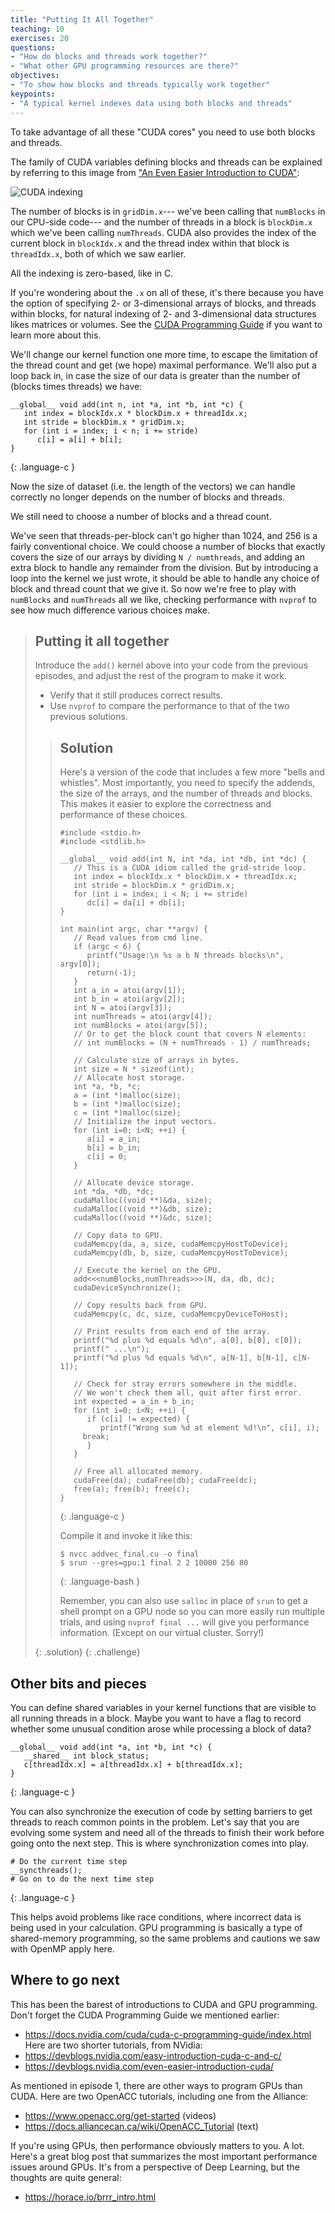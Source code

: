 ```yaml
---
title: "Putting It All Together"
teaching: 10
exercises: 20
questions:
- "How do blocks and threads work together?"
- "What other GPU programming resources are there?"
objectives:
- "To show how blocks and threads typically work together"
keypoints:
- "A typical kernel indexes data using both blocks and threads"
---
```


To take advantage of all these "CUDA cores" you need to use both blocks and threads.

The family of CUDA variables defining blocks and threads can be explained 
by referring to this image from 
["An Even Easier Introduction to CUDA"](https://developer.nvidia.com/blog/even-easier-introduction-cuda/):

![CUDA indexing](../fig/cuda_indexing.png)

The number of blocks is in `gridDim.x`--- we've been calling that `numBlocks`
in our CPU-side code---  and the number of threads in a block is `blockDim.x`
which we've been calling `numThreads`.  CUDA also provides the index of the
current block in `blockIdx.x` and the thread index within that block is
`threadIdx.x`, both of which we saw earlier.

All the indexing is zero-based, like in C.

If you're wondering about the `.x` on all of these, it's there because
you have the option of specifying 2- or 3-dimensional arrays of blocks, and
threads within blocks, for natural indexing of 2- and 3-dimensional data
structures likes matrices or volumes.  See the 
[CUDA Programming Guide](https://docs.nvidia.com/cuda/cuda-c-programming-guide/index.html)
if you want to learn more about this.

We'll change our kernel function one more time, to escape the limitation of the
thread count and get (we hope) maximal performance.  We'll also put a loop back
in, in case the size of our data is greater than the number of (blocks times
threads) we have:

~~~
__global__ void add(int n, int *a, int *b, int *c) {
   int index = blockIdx.x * blockDim.x + threadIdx.x;
   int stride = blockDim.x * gridDim.x;
   for (int i = index; i < n; i += stride)
      c[i] = a[i] + b[i];
}
~~~
{: .language-c }

Now the size of dataset (i.e. the length of the vectors) we can handle
correctly no longer depends on the number of blocks and threads.

We still need to choose a number of blocks and a thread count.

We've seen that threads-per-block can't go higher than 1024, and 256 is a
fairly conventional choice.  We could choose a number of blocks that exactly
covers the size of our arrays by dividing `N / numthreads`, and adding an extra
block to handle any remainder from the division.  But by introducing a loop
into the kernel we just wrote, it should be able to handle any choice of block
and thread count that we give it.  So now we're free to play with `numBlocks`
and `numThreads` all we like, checking performance with `nvprof` to see how
much difference various choices make.



> ## Putting it all together
> Introduce the `add()` kernel above into your code from the previous episodes,
> and adjust the rest of the program to make it work.
>  * Verify that it still produces correct results.
>  * Use `nvprof` to compare the performance to that of the two previous solutions.
> 
> > ## Solution
> > 
> > Here's a version of the code that includes a few more "bells and whistles".
> > Most importantly, you need to specify the addends, the size of the
> > arrays, and the number of threads and blocks.  This makes it easier
> > to explore the correctness and performance of these choices.
> >
> > ~~~
> > #include <stdio.h> 
> > #include <stdlib.h>
> >  
> > __global__ void add(int N, int *da, int *db, int *dc) {
> >    // This is a CUDA idiom called the grid-stride loop.
> >    int index = blockIdx.x * blockDim.x + threadIdx.x;
> >    int stride = blockDim.x * gridDim.x;
> >    for (int i = index; i < N; i += stride)
> >       dc[i] = da[i] + db[i];
> > }
> > 
> > int main(int argc, char **argv) {
> >    // Read values from cmd line.
> >    if (argc < 6) {
> >       printf("Usage:\n %s a b N threads blocks\n", argv[0]);
> >       return(-1);
> >    }
> >    int a_in = atoi(argv[1]);
> >    int b_in = atoi(argv[2]);
> >    int N = atoi(argv[3]);
> >    int numThreads = atoi(argv[4]);
> >    int numBlocks = atoi(argv[5]);
> >    // Or to get the block count that covers N elements:
> >    // int numBlocks = (N + numThreads - 1) / numThreads;
> > 
> >    // Calculate size of arrays in bytes.
> >    int size = N * sizeof(int);
> >    // Allocate host storage.
> >    int *a, *b, *c;
> >    a = (int *)malloc(size);
> >    b = (int *)malloc(size);
> >    c = (int *)malloc(size);
> >    // Initialize the input vectors.
> >    for (int i=0; i<N; ++i) {
> >       a[i] = a_in; 
> >       b[i] = b_in;
> >       c[i] = 0;
> >    }
> > 
> >    // Allocate device storage.
> >    int *da, *db, *dc;
> >    cudaMalloc((void **)&da, size);
> >    cudaMalloc((void **)&db, size);
> >    cudaMalloc((void **)&dc, size);
> > 
> >    // Copy data to GPU.
> >    cudaMemcpy(da, a, size, cudaMemcpyHostToDevice);
> >    cudaMemcpy(db, b, size, cudaMemcpyHostToDevice);
> > 
> >    // Execute the kernel on the GPU.
> >    add<<<numBlocks,numThreads>>>(N, da, db, dc);
> >    cudaDeviceSynchronize();
> > 
> >    // Copy results back from GPU.
> >    cudaMemcpy(c, dc, size, cudaMemcpyDeviceToHost);
> >    
> >    // Print results from each end of the array.
> >    printf("%d plus %d equals %d\n", a[0], b[0], c[0]);
> >    printf(" ...\n");
> >    printf("%d plus %d equals %d\n", a[N-1], b[N-1], c[N-1]);
> > 
> >    // Check for stray errors somewhere in the middle.
> >    // We won't check them all, quit after first error.
> >    int expected = a_in + b_in;
> >    for (int i=0; i<N; ++i) {
> >       if (c[i] != expected) {
> >          printf("Wrong sum %d at element %d!\n", c[i], i);
> > 	 break;
> >       }
> >    }
> > 
> >    // Free all allocated memory.
> >    cudaFree(da); cudaFree(db); cudaFree(dc);
> >    free(a); free(b); free(c);
> > }
> > ~~~
> > {: .language-c }
> >
> > Compile it and invoke it like this:
> >
> > ~~~
> > $ nvcc addvec_final.cu -o final
> > $ srun --gres=gpu:1 final 2 2 10000 256 80
> > ~~~
> > {: .language-bash }
> > 
> > Remember, you can also use `salloc` in place of `srun` to get a shell
> > prompt on a GPU node so you can more easily run multiple trials, and using
> > `nvprof final ...` will give you performance information.  (Except on our
> > virtual cluster.  Sorry!)
> >
> {: .solution}
{: .challenge}

## Other bits and pieces

You can define shared variables in your kernel functions that are visible to
all running threads in a block. Maybe you want to have a flag to record
whether some unusual condition arose while processing a block of data?

~~~
__global__ void add(int *a, int *b, int *c) {
   __shared__ int block_status;
   c[threadIdx.x] = a[threadIdx.x] + b[threadIdx.x];
}
~~~
{: .language-c }

You can also synchronize the execution of code by setting barriers to get
threads to reach common points in the problem. Let's say that you are evolving
some system and need all of the threads to finish their work before going onto
the next step. This is where synchronization comes into play.

~~~
# Do the current time step
__syncthreads();
# Go on to do the next time step
~~~
{: .language-c }

This helps avoid problems like race conditions, where incorrect data is being
used in your calculation.  GPU programming is basically a type of 
shared-memory programming, so the same problems and cautions we saw with
OpenMP apply here.

## Where to go next

This has been the barest of introductions to CUDA and GPU programming.
Don't forget the CUDA Programming Guide we mentioned earlier:
* <https://docs.nvidia.com/cuda/cuda-c-programming-guide/index.html>
Here are two shorter tutorials, from NVidia:
* <https://devblogs.nvidia.com/easy-introduction-cuda-c-and-c/>
* <https://devblogs.nvidia.com/even-easier-introduction-cuda/>

As mentioned in episode 1, there are other ways to program GPUs
than CUDA. Here are two OpenACC tutorials, including one from
the Alliance:
* <https://www.openacc.org/get-started> (videos)
* <https://docs.alliancecan.ca/wiki/OpenACC_Tutorial> (text)

If you're using GPUs, then performance obviously matters to you.
A lot.  Here's a great blog post that summarizes the most important
performance issues around GPUs.  It's from a perspective of Deep Learning,
but the thoughts are quite general:
* <https://horace.io/brrr_intro.html> 
